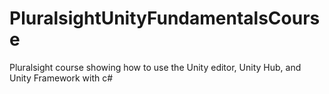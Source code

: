 # PluralsightUnityFundamentalsCourse
Pluralsight course showing how to use the Unity editor, Unity Hub, and Unity Framework with c#
